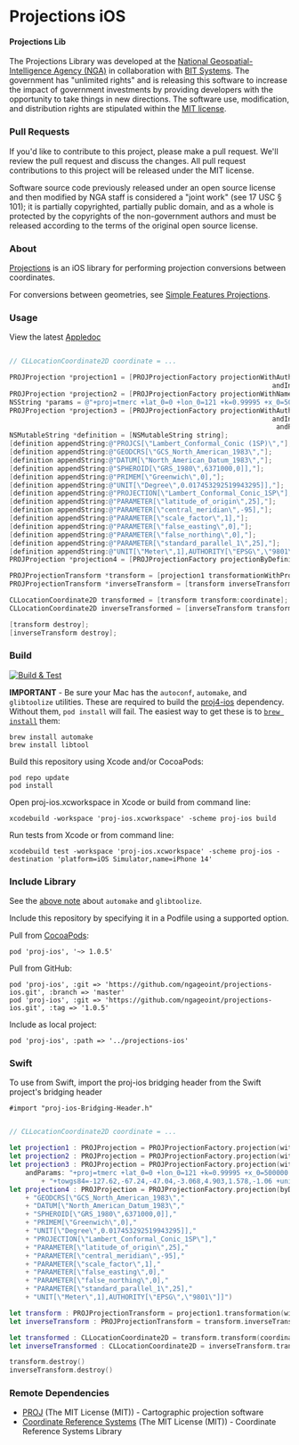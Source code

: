# Projections iOS

#### Projections Lib ####

The Projections Library was developed at the [National Geospatial-Intelligence Agency (NGA)](http://www.nga.mil/) in collaboration with [BIT Systems](https://www.caci.com/bit-systems/). The government has "unlimited rights" and is releasing this software to increase the impact of government investments by providing developers with the opportunity to take things in new directions. The software use, modification, and distribution rights are stipulated within the [MIT license](http://choosealicense.com/licenses/mit/).

### Pull Requests ###
If you'd like to contribute to this project, please make a pull request. We'll review the pull request and discuss the changes. All pull request contributions to this project will be released under the MIT license.

Software source code previously released under an open source license and then modified by NGA staff is considered a "joint work" (see 17 USC § 101); it is partially copyrighted, partially public domain, and as a whole is protected by the copyrights of the non-government authors and must be released according to the terms of the original open source license.

### About ###

[Projections](http://ngageoint.github.io/projections-ios/) is an iOS library for performing projection conversions between coordinates.

For conversions between geometries, see [Simple Features Projections](https://ngageoint.github.io/simple-features-proj-ios/).

### Usage ###

View the latest [Appledoc](http://ngageoint.github.io/projections-ios/docs/api/)

```objectivec

// CLLocationCoordinate2D coordinate = ...

PROJProjection *projection1 = [PROJProjectionFactory projectionWithAuthority:PROJ_AUTHORITY_EPSG
                                                                  andIntCode:PROJ_EPSG_WEB_MERCATOR];
PROJProjection *projection2 = [PROJProjectionFactory projectionWithName:@"EPSG:4326"];
NSString *params = @"+proj=tmerc +lat_0=0 +lon_0=121 +k=0.99995 +x_0=500000 +y_0=0 +ellps=clrk66 +towgs84=-127.62,-67.24,-47.04,-3.068,4.903,1.578,-1.06 +units=m +no_defs";
PROJProjection *projection3 = [PROJProjectionFactory projectionWithAuthority:PROJ_AUTHORITY_EPSG
                                                                  andIntCode:3123
                                                                   andParams:params];
NSMutableString *definition = [NSMutableString string];
[definition appendString:@"PROJCS[\"Lambert_Conformal_Conic (1SP)\","];
[definition appendString:@"GEODCRS[\"GCS_North_American_1983\","];
[definition appendString:@"DATUM[\"North_American_Datum_1983\","];
[definition appendString:@"SPHEROID[\"GRS_1980\",6371000,0]],"];
[definition appendString:@"PRIMEM[\"Greenwich\",0],"];
[definition appendString:@"UNIT[\"Degree\",0.017453292519943295]],"];
[definition appendString:@"PROJECTION[\"Lambert_Conformal_Conic_1SP\"],"];
[definition appendString:@"PARAMETER[\"latitude_of_origin\",25],"];
[definition appendString:@"PARAMETER[\"central_meridian\",-95],"];
[definition appendString:@"PARAMETER[\"scale_factor\",1],"];
[definition appendString:@"PARAMETER[\"false_easting\",0],"];
[definition appendString:@"PARAMETER[\"false_northing\",0],"];
[definition appendString:@"PARAMETER[\"standard_parallel_1\",25],"];
[definition appendString:@"UNIT[\"Meter\",1],AUTHORITY[\"EPSG\",\"9801\"]]"];
PROJProjection *projection4 = [PROJProjectionFactory projectionByDefinition:definition];

PROJProjectionTransform *transform = [projection1 transformationWithProjection:projection2];
PROJProjectionTransform *inverseTransform = [transform inverseTransformation];

CLLocationCoordinate2D transformed = [transform transform:coordinate];
CLLocationCoordinate2D inverseTransformed = [inverseTransform transform:transformed];

[transform destroy];
[inverseTransform destroy];

```

### Build ###

[![Build & Test](https://github.com/ngageoint/projections-ios/workflows/Build%20&%20Test/badge.svg)](https://github.com/ngageoint/projections-ios/actions/workflows/build-test.yml)

**IMPORTANT** -
Be sure your Mac has the `autoconf`, `automake`, and `glibtoolize` utilities.  These are required to build
the [proj4-ios](https://cocoapods.org/pods/proj4-ios) dependency.  Without them, `pod install` will fail.  The easiest way to get these is to [`brew install`](https://brew.sh/) them:
```
brew install automake
brew install libtool
```

Build this repository using Xcode and/or CocoaPods:

    pod repo update
    pod install

Open proj-ios.xcworkspace in Xcode or build from command line:

    xcodebuild -workspace 'proj-ios.xcworkspace' -scheme proj-ios build

Run tests from Xcode or from command line:

    xcodebuild test -workspace 'proj-ios.xcworkspace' -scheme proj-ios -destination 'platform=iOS Simulator,name=iPhone 14'

### Include Library ###

See the [above note](https://github.com/ngageoint/projections-ios#build) about `automake` and `glibtoolize`.

Include this repository by specifying it in a Podfile using a supported option.

Pull from [CocoaPods](https://cocoapods.org/pods/proj-ios):

    pod 'proj-ios', '~> 1.0.5'

Pull from GitHub:

    pod 'proj-ios', :git => 'https://github.com/ngageoint/projections-ios.git', :branch => 'master'
    pod 'proj-ios', :git => 'https://github.com/ngageoint/projections-ios.git', :tag => '1.0.5'

Include as local project:

    pod 'proj-ios', :path => '../projections-ios'

### Swift ###

To use from Swift, import the proj-ios bridging header from the Swift project's bridging header

    #import "proj-ios-Bridging-Header.h"

```swift

// CLLocationCoordinate2D coordinate = ...

let projection1 : PROJProjection = PROJProjectionFactory.projection(withAuthority: PROJ_AUTHORITY_EPSG, andIntCode: PROJ_EPSG_WEB_MERCATOR)
let projection2 : PROJProjection = PROJProjectionFactory.projection(withName: "EPSG:4326")
let projection3 : PROJProjection = PROJProjectionFactory.projection(withAuthority: PROJ_AUTHORITY_EPSG, andIntCode: 3123,
    andParams: "+proj=tmerc +lat_0=0 +lon_0=121 +k=0.99995 +x_0=500000 +y_0=0 +ellps=clrk66 "
        + "+towgs84=-127.62,-67.24,-47.04,-3.068,4.903,1.578,-1.06 +units=m +no_defs")
let projection4 : PROJProjection = PROJProjectionFactory.projection(byDefinition: "PROJCS[\"Lambert_Conformal_Conic (1SP)\","
    + "GEODCRS[\"GCS_North_American_1983\","
    + "DATUM[\"North_American_Datum_1983\","
    + "SPHEROID[\"GRS_1980\",6371000,0]],"
    + "PRIMEM[\"Greenwich\",0],"
    + "UNIT[\"Degree\",0.017453292519943295]],"
    + "PROJECTION[\"Lambert_Conformal_Conic_1SP\"],"
    + "PARAMETER[\"latitude_of_origin\",25],"
    + "PARAMETER[\"central_meridian\",-95],"
    + "PARAMETER[\"scale_factor\",1],"
    + "PARAMETER[\"false_easting\",0],"
    + "PARAMETER[\"false_northing\",0],"
    + "PARAMETER[\"standard_parallel_1\",25],"
    + "UNIT[\"Meter\",1],AUTHORITY[\"EPSG\",\"9801\"]]")

let transform : PROJProjectionTransform = projection1.transformation(with: projection2)
let inverseTransform : PROJProjectionTransform = transform.inverseTransformation()

let transformed : CLLocationCoordinate2D = transform.transform(coordinate)
let inverseTransformed : CLLocationCoordinate2D = inverseTransform.transform(transformed)

transform.destroy()
inverseTransform.destroy()

```

### Remote Dependencies ###

* [PROJ](https://proj.org/) (The MIT License (MIT)) - Cartographic projection software
* [Coordinate Reference Systems](https://github.com/ngageoint/coordinate-reference-systems-ios) (The MIT License (MIT)) - Coordinate Reference Systems Library
